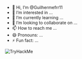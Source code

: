 - 👋 Hi, I’m @Guilhermefrr11
- 👀 I’m interested in ...
- 🌱 I’m currently learning ...
- 💞️ I’m looking to collaborate on ...
- 📫 How to reach me ...
- 😄 Pronouns: ...
- ⚡ Fun fact: ...
<img src="https://tryhackme-badges.s3.amazonaws.com/guilhermefrr1.png" alt="TryHackMe">
